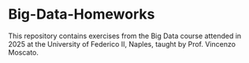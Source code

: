 # Big-Data-Homeworks

This repository contains exercises from the Big Data course attended in 2025 at the University of Federico II, Naples, taught by Prof. Vincenzo Moscato.
